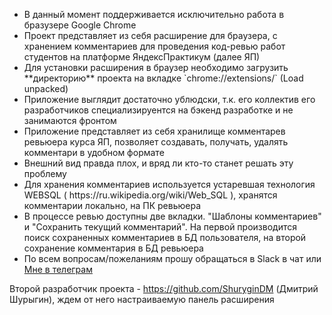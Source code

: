 <ul>

<li>В данный момент поддерживается исключительно работа в бразузере Google Chrome </li>
<li>Проект представляет из себя расширение для браузера, с хранением комментариев для проведения код-ревью работ студентов на платформе ЯндексПрактикум (далее ЯП)</li>
<li>Для установки расширения в браузер необходимо загрузить **директорию** проекта на вкладке `chrome://extensions/` (Load unpacked)</li>
<li>Приложение выглядит достаточно ублюдски, т.к. его коллектив его разработчиков специализируентся на бэкенд разработке и не занимаются фронтом
<li>Приложение представляет из себя хранилище комментарев ревьюера курса ЯП, позволяет создавать, получать, удалять комментари в удобном формате
<li>Внешний вид правда плох, и вряд ли кто-то станет решать эту проблему</li>
<li>Для хранения комментариев используется устаревшая технология WEBSQL ( https://ru.wikipedia.org/wiki/Web_SQL ), хранятся комментарии локально, на ПК ревьюера
<li>В процессе ревью доступны две вкладки. "Шаблоны комментариев" и  "Сохранить текущий комментарий". На первой производится поиск сохраненных комментариев в БД пользователя, на второй сохранение комментария в БД ревьюера
<li>По всем вопросам/пожеланиям прошу обращаться в Slack в чат или <a href = https://t.me/kashlinov>Мне в телеграм</a>
</ul>

Второй разработчик проекта - https://github.com/ShuryginDM (Дмитрий Шурыгин), ждем от него настраиваемую панель расширения
